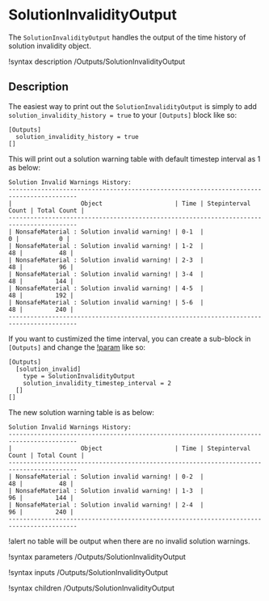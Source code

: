 # SolutionInvalidityOutput

The `SolutionInvalidityOutput` handles the output of the time history of solution invalidity object.

!syntax description /Outputs/SolutionInvalidityOutput

## Description

The easiest way to print out the `SolutionInvalidityOutput` is simply to add `solution_invalidity_history = true` to your `[Outputs]` block like so:

```
[Outputs]
  solution_invalidity_history = true
[]
```

This will print out a solution warning table with default timestep interval as 1 as below:

```
Solution Invalid Warnings History:
-----------------------------------------------------------------------------------------
|                   Object                    | Time | Stepinterval Count | Total Count |
-----------------------------------------------------------------------------------------
| NonsafeMaterial : Solution invalid warning! | 0-1  |                  0 |           0 |
| NonsafeMaterial : Solution invalid warning! | 1-2  |                 48 |          48 |
| NonsafeMaterial : Solution invalid warning! | 2-3  |                 48 |          96 |
| NonsafeMaterial : Solution invalid warning! | 3-4  |                 48 |         144 |
| NonsafeMaterial : Solution invalid warning! | 4-5  |                 48 |         192 |
| NonsafeMaterial : Solution invalid warning! | 5-6  |                 48 |         240 |
-----------------------------------------------------------------------------------------
```

If you want to custimized the time interval, you can create a sub-block in `[Outputs]` and change the [!param](/Outputs/SolutionInvalidityOutput/solution_invalidity_timestep_interval) like so:

```
[Outputs]
  [solution_invalid]
    type = SolutionInvalidityOutput
    solution_invalidity_timestep_interval = 2
  []
[]
```
The new solution warning table is as below:
```
Solution Invalid Warnings History:
-----------------------------------------------------------------------------------------
|                   Object                    | Time | Stepinterval Count | Total Count |
-----------------------------------------------------------------------------------------
| NonsafeMaterial : Solution invalid warning! | 0-2  |                 48 |          48 |
| NonsafeMaterial : Solution invalid warning! | 1-3  |                 96 |         144 |
| NonsafeMaterial : Solution invalid warning! | 2-4  |                 96 |         240 |
-----------------------------------------------------------------------------------------
```
!alert no table will be output when there are no invalid solution warnings.



!syntax parameters /Outputs/SolutionInvalidityOutput

!syntax inputs /Outputs/SolutionInvalidityOutput

!syntax children /Outputs/SolutionInvalidityOutput

